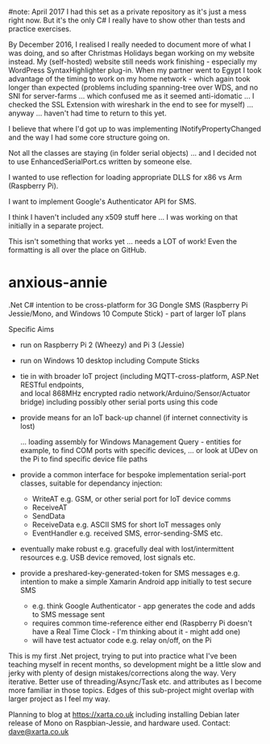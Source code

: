 #note: April 2017
I had this set as a private repository as it's just a mess right now. But it's the only C# I really have to show other than tests and practice exercises.

By December 2016, I realised I really needed to document more of what I was doing, and so after Christmas Holidays began working on my website instead. My (self-hosted) website still needs work finishing - especially my WordPress SyntaxHighlighter plug-in. When my partner went to Egypt I took advantage of the timing to work on my home network - which again took longer than expected (problems including spanning-tree over WDS, and no SNI for server-farms ... which confused me as it seemed anti-idomatic ... I checked the SSL Extension with wireshark in the end to see for myself) ... anyway ... haven't had time to return to this yet.

I believe that where I'd got up to was implementing INotifyPropertyChanged and the way I had some core structure going on.

Not all the classes are staying (in folder serial objects) ... and I decided not to use EnhancedSerialPort.cs written by someone else.

I wanted to use reflection for loading appropriate DLLS for x86 vs Arm (Raspberry Pi).

I want to implement Google's Authenticator API for SMS.

I think I haven't included any x509 stuff here ... I was working on that initially in a separate project.

This isn't something that works yet ... needs a LOT of work! Even the formatting is all over the place on GitHub.



# anxious-annie
.Net C# intention to be cross-platform for 3G Dongle SMS (Raspberry Pi Jessie/Mono, and Windows 10 Compute Stick) - part of larger IoT plans

Specific Aims
- run on Raspberry Pi 2 (Wheezy) and Pi 3 (Jessie)
- run on Windows 10 desktop including Compute Sticks
- tie in with broader IoT project (including MQTT-cross-platform, ASP.Net RESTful endpoints,  
  and local 868MHz encrypted radio network/Arduino/Sensor/Actuator bridge) including possibly 
  other serial ports using this code
- provide means for an IoT back-up channel (if internet connectivity is lost)

  ... loading assembly for Windows Management Query - entities for example, to find COM ports with specific devices,
  ... or look at UDev on the Pi to find specific device file paths
  
- provide a common interface for bespoke implementation serial-port classes, suitable for dependancy injection:
  * WriteAT           e.g. GSM, or other serial port for IoT device comms
  * ReceiveAT
  * SendData
  * ReceiveData       e.g. ASCII SMS for short IoT messages only
  * EventHandler      e.g. received SMS, error-sending-SMS etc.
  
- eventually make robust e.g. gracefully deal with lost/intermittent resources e.g. USB device removed, lost signals etc.

- provide a preshared-key-generated-token for SMS messages e.g. intention to make a simple Xamarin Android app initially to test secure SMS
  * e.g. think Google Authenticator - app generates the code and adds to SMS message sent
  * requires common time-reference either end (Raspberry Pi doesn't have a Real Time Clock - I'm thinking about it - might add one)
  * will have test actuator code e.g. relay on/off, on the Pi 


This is my first .Net project, trying to put into practice what I've been teaching myself in recent months, so development might be a little slow and jerky with plenty of design mistakes/corrections along the way. Very iterative. Better use of threading/Async/Task etc. and attributes as I become more familiar in those topics.  Edges of this sub-project might overlap with larger project as I feel my way.

Planning to blog at https://xarta.co.uk  including installing Debian later release of Mono on Raspbian-Jessie, and hardware used.
Contact:            dave@xarta.co.uk
